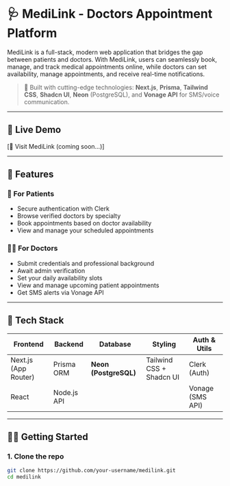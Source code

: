 # 🩺 MediLink - Doctors Appointment Platform

MediLink is a full-stack, modern web application that bridges the gap between patients and doctors. With MediLink, users can seamlessly book, manage, and track medical appointments online, while doctors can set availability, manage appointments, and receive real-time notifications.

> 🚀 Built with cutting-edge technologies: **Next.js**, **Prisma**, **Tailwind CSS**, **Shadcn UI**, **Neon** (PostgreSQL), and **Vonage API** for SMS/voice communication.

---

## 🔗 Live Demo

[🔗 Visit MediLink (coming soon...)]

---

## 🧠 Features

### 👥 For Patients
- Secure authentication with Clerk
- Browse verified doctors by specialty
- Book appointments based on doctor availability
- View and manage your scheduled appointments

### 👨‍⚕️ For Doctors
- Submit credentials and professional background
- Await admin verification
- Set your daily availability slots
- View and manage upcoming patient appointments
- Get SMS alerts via Vonage API

---

## 🧱 Tech Stack

| Frontend       | Backend      | Database         | Styling          | Auth & Utils     |
|----------------|--------------|------------------|------------------|------------------|
| Next.js (App Router) | Prisma ORM  | **Neon (PostgreSQL)** | Tailwind CSS + Shadcn UI | Clerk (Auth) |
| React          | Node.js API  |                  |                  | Vonage (SMS API) |

---

## 🧑‍💻 Getting Started

### 1. Clone the repo

```bash
git clone https://github.com/your-username/medilink.git
cd medilink
